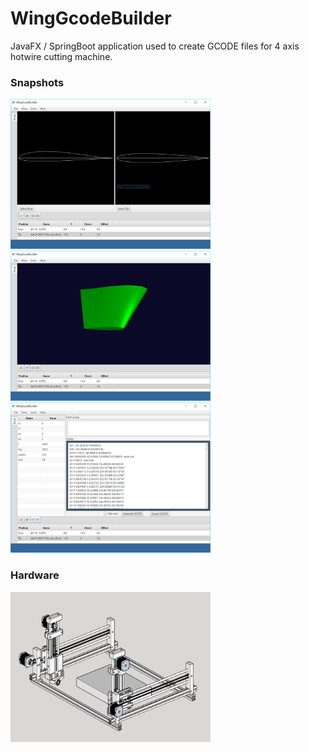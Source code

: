 # WingGcodeBuilder
JavaFX / SpringBoot application used to create GCODE files for 4 axis hotwire cutting machine.


### Snapshots

<img src="https://raw.githubusercontent.com/c-devine/WingGcodeBuilder/snapshots/assets/img/2D.png?raw=true" width="320" height="240">

<img src="https://raw.githubusercontent.com/c-devine/WingGcodeBuilder/snapshots/assets/img/3D.png?raw=true" width="320" height="240">

<img src="https://raw.githubusercontent.com/c-devine/WingGcodeBuilder/snapshots/assets/img/GCODE.png?raw=true" width="320" height="240">

### Hardware

<img src="https://raw.githubusercontent.com/c-devine/WingGcodeBuilder/snapshots/assets/img/model.png?raw=true" width="320" height="240">
